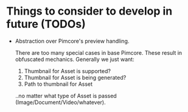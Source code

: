 # Things to consider to develop in future (TODOs)

- Abstraction over Pimcore's preview handling.

  There are too many special cases in base Pimcore. These result in obfuscated 
  mechanics. Generally we just want:

    1. Thumbnail for Asset is supported?
    2. Thumbnail for Asset is being generated?
    3. Path to thumbnail for Asset
  
  ..no matter what type of Asset is passed (Image/Document/Video/whatever).

